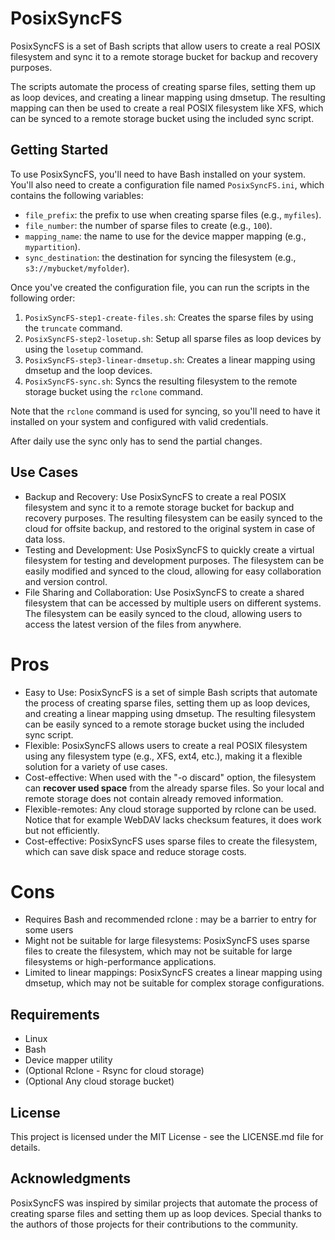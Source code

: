 # PosixSyncFS

PosixSyncFS is a set of Bash scripts that allow users to create a real POSIX filesystem and sync it to a remote storage bucket for backup and recovery purposes.

The scripts automate the process of creating sparse files, setting them up as loop devices, and creating a linear mapping using dmsetup. The resulting mapping can then be used to create a real POSIX filesystem like XFS, which can be synced to a remote storage bucket using the included sync script.

## Getting Started

To use PosixSyncFS, you'll need to have Bash installed on your system. You'll also need to create a configuration file named `PosixSyncFS.ini`, which contains the following variables:

- `file_prefix`: the prefix to use when creating sparse files (e.g., `myfiles`).
- `file_number`: the number of sparse files to create (e.g., `100`).
- `mapping_name`: the name to use for the device mapper mapping (e.g., `mypartition`).
- `sync_destination`: the destination for syncing the filesystem (e.g., `s3://mybucket/myfolder`).

Once you've created the configuration file, you can run the scripts in the following order:

1. `PosixSyncFS-step1-create-files.sh`: Creates the sparse files by using the `truncate` command.
2. `PosixSyncFS-step2-losetup.sh`: Setup all sparse files as loop devices by using the `losetup` command.
3. `PosixSyncFS-step3-linear-dmsetup.sh`: Creates a linear mapping using dmsetup and the loop devices.
4. `PosixSyncFS-sync.sh`: Syncs the resulting filesystem to the remote storage bucket using the `rclone` command.

Note that the `rclone` command is used for syncing, so you'll need to have it installed on your system and configured with valid credentials.

After daily use the sync only has to send the partial changes.

## Use Cases

- Backup and Recovery: Use PosixSyncFS to create a real POSIX filesystem and sync it to a remote storage bucket for backup and recovery purposes. The resulting filesystem can be easily synced to the cloud for offsite backup, and restored to the original system in case of data loss.
- Testing and Development: Use PosixSyncFS to quickly create a virtual filesystem for testing and development purposes. The filesystem can be easily modified and synced to the cloud, allowing for easy collaboration and version control.
- File Sharing and Collaboration: Use PosixSyncFS to create a shared filesystem that can be accessed by multiple users on different systems. The filesystem can be easily synced to the cloud, allowing users to access the latest version of the files from anywhere.

# Pros

- Easy to Use: PosixSyncFS is a set of simple Bash scripts that automate the process of creating sparse files, setting them up as loop devices, and creating a linear mapping using dmsetup. The resulting filesystem can be easily synced to a remote storage bucket using the included sync script.
- Flexible: PosixSyncFS allows users to create a real POSIX filesystem using any filesystem type (e.g., XFS, ext4, etc.), making it a flexible solution for a variety of use cases.
- Cost-effective: When used with the "-o discard" option, the filesystem can **recover used space** from the already sparse files. So your local and remote storage does not contain already removed information.
- Flexible-remotes: Any cloud storage supported by rclone can be used. Notice that for example WebDAV lacks checksum features, it does work but not efficiently.
- Cost-effective: PosixSyncFS uses sparse files to create the filesystem, which can save disk space and reduce storage costs.

# Cons

- Requires Bash and recommended rclone : may be a barrier to entry for some users
- Might not be suitable for large filesystems: PosixSyncFS uses sparse files to create the filesystem, which may not be suitable for large filesystems or high-performance applications.
- Limited to linear mappings: PosixSyncFS creates a linear mapping using dmsetup, which may not be suitable for complex storage configurations.

## Requirements

* Linux
* Bash
* Device mapper utility
* (Optional Rclone - Rsync for cloud storage)
* (Optional Any cloud storage bucket)

## License

This project is licensed under the MIT License - see the LICENSE.md file for details.

## Acknowledgments

PosixSyncFS was inspired by similar projects that automate the process of creating sparse files and setting them up as loop devices. Special thanks to the authors of those projects for their contributions to the community.
